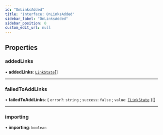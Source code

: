 ```yaml
---
id: "OnLinksAdded"
title: "Interface: OnLinksAdded"
sidebar_label: "OnLinksAdded"
sidebar_position: 0
custom_edit_url: null
---
```


## Properties

### addedLinks

• **addedLinks**: [`LinkState`](../classes/LinkState.md)[]

___

### failedToAddLinks

• **failedToAddLinks**: { `error?`: `string` ; `success`: ``false`` ; `value`: [`ILinkState`](ILinkState.md)  }[]

___

### importing

• **importing**: `boolean`
